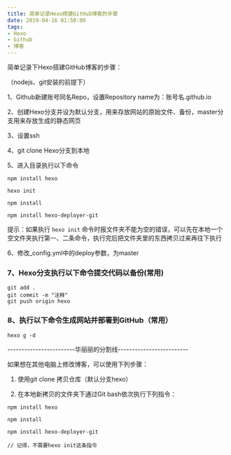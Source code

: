 ```yaml
---
title: 简单记录Hexo搭建GitHub博客的步骤
date: 2019-04-16 01:58:09
tags:
- Hexo
- Github
- 博客
---
```



简单记录下Hexo搭建GitHub博客的步骤：

（nodejs、git安装的前提下）

1、Github新建账号同名Repo，设置Repository name为：账号名.github.io

2、创建Hexo分支并设为默认分支，用来存放网站的原始文件、备份，master分支用来存放生成的静态网页

<!-- more -->

3、设置ssh

4、git clone Hexo分支到本地

5、进入目录执行以下命令

 ```
 npm install hexo
 
 hexo init
 
 npm install
 
 npm install hexo-deployer-git
 
 ```
 
提示：如果执行 ` hexo init ` 命令时报文件夹不能为空的错误，可以先在本地一个空文件夹执行第一、二条命令，执行完后把文件夹里的东西拷贝过来再往下执行
 
6、修改_config.yml中的deploy参数，为master

### 7、Hexo分支执行以下命令提交代码以备份(常用)

```
git add .
git commit -m "注释"
git push origin hexo

```
### 8、执行以下命令生成网站并部署到GitHub（常用）
 ```
 hexo g -d
 ``` 
 
------------------------华丽丽的分割线-------------------------
 
如果想在其他电脑上修改博客，可以使用下列步骤：

1. 使用git clone 拷贝仓库（默认分支hexo）

2. 在本地新拷贝的文件夹下通过Git bash依次执行下列指令：

```
npm install hexo

npm install

npm install hexo-deployer-git

// 记得，不需要hexo init这条指令

```

